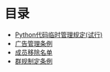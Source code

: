 # 目录

- [Python代码临时管理规定(试行)](./Python代码临时管理规定(试行).md)
- [广告管理条例](./广告管理条例.md)
- [成员移除名单](./成员移除名单.md)
- [群规制定条例](./群规制定条例.md)